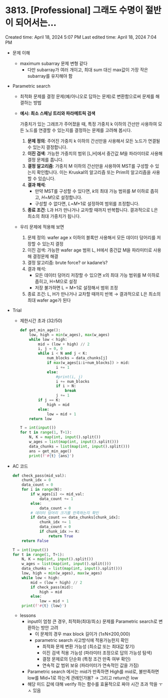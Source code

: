 # 3813. [Professional] 그래도 수명이 절반이 되어서는…

Created time: April 18, 2024 5:07 PM
Last edited time: April 18, 2024 7:04 PM

- 문제 이해
    - maximum subarray 문제 변형 같다
        - 다만 subarray가 여러 개이고, 최대 sum 대신 max값이 가장 작은 subarray를 유지해야 함
- Parametric search
    - 최적화 문제를 결정 문제(예/아니오로 답하는 문제)로 변환함으로써 문제를 해결하는 방법
    - **예시: 최소 스패닝 트리와 파라메트릭 검색**
        
        가중치가 있는 그래프가 주어졌을 때, 특정 가중치 k 이하의 간선만 사용하여 모든 노드를 연결할 수 있는지를 결정하는 문제를 고려해 봅시다.
        
        1. **문제 정의**: 주어진 가중치 k 이하의 간선만을 사용해서 모든 노드가 연결될 수 있는지 결정합니다.
        2. **이진 검색**: 가능한 가중치의 범위 [L,H]에서 중간값 *M*을 파라미터로 사용해 결정 문제를 풉니다.
        3. **결정 알고리즘**: 가중치 M 이하의 간선만을 사용하여 MST를 구성할 수 있는지 확인합니다. 이는 Kruskal의 알고리즘 또는 Prim의 알고리즘을 사용할 수 있습니다.
        4. **결과 해석**:
            - 만약 MST를 구성할 수 있다면, *k*의 최대 가능 범위를 *M* 이하로 좁히고, *H*=*M*으로 설정합니다.
            - 구성할 수 없다면, *L*=*M*+1로 설정하여 범위를 조정합니다.
        5. **종료 조건**: L과 H가 만나거나 교차할 때까지 반복합니다. 결과적으로 L은 최소의 최대 가중치가 됩니다.
    - 우리 문제에 적용해 보면
        1. 문제 정의: wafer age x 이하의 블록만 사용해서 모든 데이터 덩어리를 저장할 수 있는지 결정
        2. 이진 검색: 가능한 wafer age 범위 L, H에서 중간값 M을 파라미터로 사용해 결정문제 해결
        3. 결정 알고리즘: brute force? or kadane’s? 
        4. 결과 해석:
            - 모든 데이터 덩어리 저장할 수 있으면 x의 최대 가능 범위를 M 이하로 좁히고, H=M으로 설정
            - 저장 불가하면 L = M+1로 설정해서 범위 조정
        5. 종료 조건: L, H가 만나거나 교차할 때까지 반복 → 결과적으로 L은 최소의 최대 wafer age가 된다 
- Trial
    - 제한시간 초과 (32/50)
        
        ```python
        def get_min_age():
            low, high = min(w_ages), max(w_ages)
            while low < high:
                mid = (low + high) // 2
                i, j = 0, 0
                while i < N and j < K:
                    num_blocks = data_chunks[j]
                    if max(w_ages[i:i+num_blocks]) > mid:
                        i += 1
                    else:
                        #print(i, j)
                        i += num_blocks
                        if i > N:
                            break
                        j += 1
                if j == K:
                    high = mid
                else:
                    low = mid + 1
            return low
        
        T = int(input())
        for t in range(1, T+1):
            N, K = map(int, input().split())
            w_ages = list(map(int, input().split()))
            data_chunks = list(map(int, input().split()))
            ans = get_min_age()
            print(f'#{t} {ans}')
        ```
        
- AC 코드
    
    ```python
    def check_pass(mid_val):
        chunk_idx = 0
        data_count = 0
        for i in range(N):
            if w_ages[i] <= mid_val:
                data_count += 1
            else:
                data_count = 0
            # 데이터 덩어리 크기를 만족하는지 확인
            if data_count == data_chunks[chunk_idx]:
                chunk_idx += 1
                data_count = 0
                if chunk_idx >= K:
                    return True
        return False
    
    T = int(input())
    for t in range(1, T+1):
        N, K = map(int, input().split())
        w_ages = list(map(int, input().split()))
        data_chunks = list(map(int, input().split()))
        low, high = min(w_ages), max(w_ages)
        while low < high:
            mid = (low + high) // 2
            if check_pass(mid):
                high = mid
            else:
                low = mid + 1
        print(f'#{t} {low}')
    ```
    
    - lessons
        - input이 엄청 큰 경우, 최적화(최대/최소) 문제를 Parametric search로 변환하는 방안 고려
            - 이 문제의 경우 max block 길이가 (1≤N≤200,000)
            - parametric search 사고방식에 적용가능한지 확인
                - 최적화 문제 변환 가능성 (최소값 또는 최대값 찾기)
                - 이진 검색 적용 가능성 (파라미터 조정으로 답의 가능성 탐색)
                - 결정 문제로의 단순화 (특정 조건 만족 여부 확인)
                - 연속적 값 범위 보유 (파라미터가 연속적인 값을 가짐)
        - Parametric search 에서는 mid가 만족하면 High를 mid로, 불만족하면 low를 Mid+1로 하는게 관례인가봄? → 그리고 return은 low
        - 해당 미드 값에 대해 verify 하는 함수를 효율적으로 짜야 시간 초과 막을 ㅜㅅ 있음